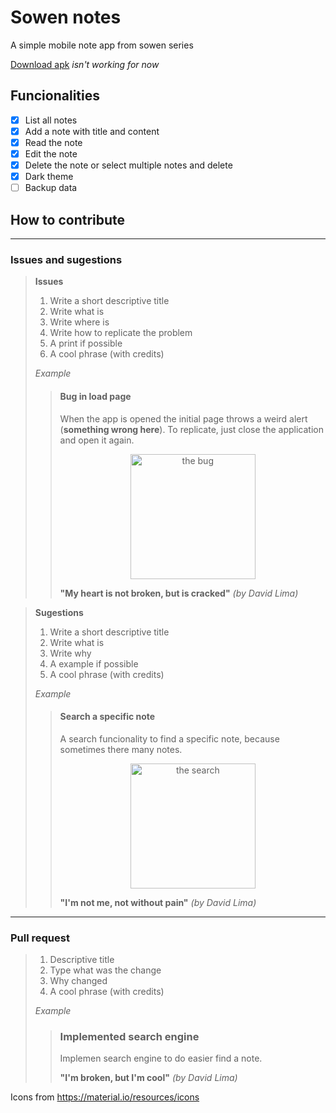 # Sowen notes

A simple mobile note app from sowen series

[Download apk](https://link) *isn't working for now*

## Funcionalities
- [X] List all notes
- [X] Add a note with title and content
- [X] Read the note
- [X] Edit the note
- [X] Delete the note or select multiple notes and delete
- [X] Dark theme
- [ ] Backup data

## How to contribute
---
### Issues and sugestions
> **Issues**
> 1. Write a short descriptive title
> 2. Write what is
> 3. Write where is
> 4. Write how to replicate the problem
> 5. A print if possible
> 6. A cool phrase (with credits)
>
> *Example*
>> #### Bug in load page
>> When the app is opened the initial page throws a weird alert (**something wrong here**).
>> To replicate, just close the application and open it again.
>> <center><img src="https://freesvg.org/img/bug-feature.png" width="200" height="200" alt="the bug"/></center>
>>
>> **"My heart is not broken, but is cracked"** *(by David Lima)*

> **Sugestions**
> 1. Write a short descriptive title
> 2. Write what is
> 3. Write why
> 4. A example if possible
> 5. A cool phrase (with credits)
>
> *Example*
>> #### Search a specific note
>> A search funcionality to find a specific note,
>> because sometimes there many notes.
>> <center><img src="https://freesvg.org/img/bug-feature.png" width="200" height="200" alt="the search"/></center>
>>
>> **"I'm not me, not without pain"** *(by David Lima)*
---
### Pull request
> 1. Descriptive title
> 2. Type what was the change
> 3. Why changed
> 4. A cool phrase (with credits)
> 
> *Example*
>> ### Implemented search engine
>> Implemen search engine to do easier find a note.
>>
>> **"I'm broken, but I'm cool"** *(by David Lima)*

Icons from https://material.io/resources/icons